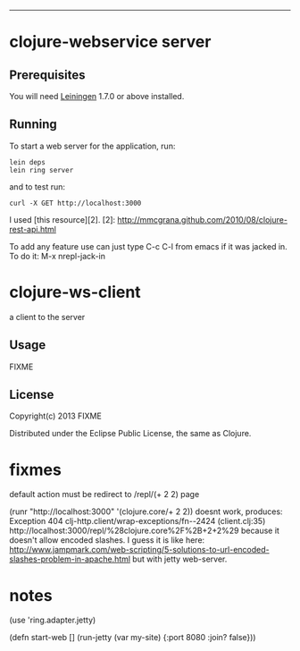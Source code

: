 --------------------------------------------------------------------------------


clojure-webservice server
===========================

## Prerequisites

You will need [Leiningen][1] 1.7.0 or above installed.

[1]: https://github.com/technomancy/leiningen

## Running

To start a web server for the application, run:

    lein deps
    lein ring server

and to test run:

    curl -X GET http://localhost:3000

I used [this resource][2].
[2]: http://mmcgrana.github.com/2010/08/clojure-rest-api.html

To add any feature use can just type C-c C-l from emacs if it was jacked in. To do it: M-x nrepl-jack-in


clojure-ws-client
=================

a client to the server

## Usage

FIXME

## License

Copyright(c) 2013 FIXME

Distributed under the Eclipse Public License, the same as Clojure.

fixmes
======

default action must be redirect to /repl/(+ 2 2) page

(runr "http://localhost:3000" '(clojure.core/+ 2 2))
doesnt work, produces:
Exception 404  clj-http.client/wrap-exceptions/fn--2424 (client.clj:35)
http://localhost:3000/repl/%28clojure.core%2F%2B+2+2%29
 because it doesn't allow encoded slashes.
I guess it is like here:
http://www.jampmark.com/web-scripting/5-solutions-to-url-encoded-slashes-problem-in-apache.html
but with jetty web-server.

notes
=====

(use 'ring.adapter.jetty)

(defn start-web []
  (run-jetty (var my-site) {:port 8080 :join? false}))